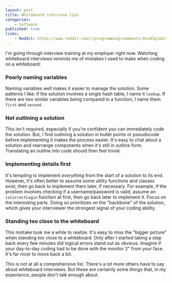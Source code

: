 ```yaml
---
layout: post
title: Whiteboard interview tips
categories:
    - Software
published: true
links:
    - Reddit: https://www.reddit.com/r/programming/comments/8vv03q/whiteboard_interview_tips/
---
```


I'm going through interview training at my employer right now. Watching whiteboard interviews reminds me of mistakes I used to make when coding on a whiteboard:

### Poorly naming variables

Naming variables well makes it easier to manage the solution. Some patterns I like: if the solution involves a single hash table, I name it `lookup`. If there are two similar variables being compared in a function, I name them `first` and `second`.

### Not outlining a solution

This isn't required, especially if you're confident you can immediately code the solution. But, I find outlining a solution in bullet points or pseudocode before implementing it makes the process easier. It's easy to chat about a solution and rearrange components when it's still in outline form. Translating an outline into code should then feel trivial.

### Implementing details first

It's tempting to implement *everything* from the start of a solution to its end. However, it's often better to assume some utility functions and classes exist, then go back to implement them later, if necessary. For example, if the problem involves checking if a username/password is valid, assume an `isCorrectLogin` function at first, then go back later to implement it. Focus on the interesting parts. Doing so prioritizes on the "backbone" of the solution, which gives your interviewer the strongest signal of your coding ability.

### Standing too close to the whiteboard

This mistake took me a while to realize. It's easy to miss the "bigger picture" when standing too close to a whiteboard. Only after I started taking a step back every few minutes did logical errors stand out as obvious. Imagine if your day-to-day coding had to be done with the monitor 2" from your face. It's far nicer to move back a bit.

This is not at all a comprehensive list. There's a lot more others have to say about whiteboard interviews. But these are certainly some things that, in my experience, people don't talk enough about.
